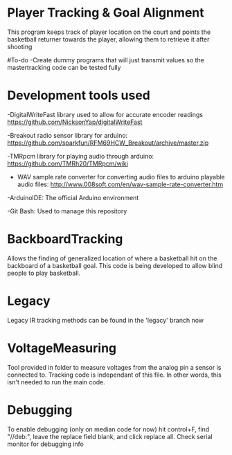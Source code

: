 # Player Tracking & Goal Alignment
This program keeps track of player location on the court and points the basketball returner towards the player, allowing them to retrieve it after shooting

#To-do
-Create dummy programs that will just transmit values so the mastertracking code can be tested fully



# Development tools used
-DigitalWriteFast library used to allow for accurate encoder readings https://github.com/NicksonYap/digitalWriteFast

-Breakout radio sensor library for arduino: https://github.com/sparkfun/RFM69HCW_Breakout/archive/master.zip

-TMRpcm library for playing audio through arduino: https://github.com/TMRh20/TMRpcm/wiki

- WAV sample rate converter for converting audio files to arduino playable audio files: http://www.008soft.com/en/wav-sample-rate-converter.htm

-ArduinoIDE: The official Arduino environment

-Git Bash: Used to manage this repository

# BackboardTracking
Allows the finding of generalized location of where a basketball hit on the backboard of a basketball goal.
This code is being developed to allow blind people to play basketball.

# Legacy
Legacy IR tracking methods can be found in the 'legacy' branch now

# VoltageMeasuring
Tool provided in folder to measure voltages from the analog pin a sensor is connected to. Tracking code is independant of this file. In other words, this isn't needed to run the main code.

# Debugging
To enable debugging (only on median code for now) hit control+F, find "//deb:", leave the replace field blank, and click replace all. Check serial monitor for debugging info
